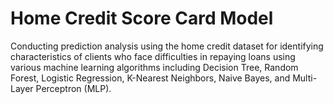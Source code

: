 # **Home Credit Score Card Model**

Conducting prediction analysis using the home credit dataset for identifying characteristics of clients who face difficulties in repaying loans using various machine learning algorithms including Decision Tree, Random Forest, Logistic Regression, K-Nearest Neighbors, Naive Bayes, and Multi-Layer Perceptron (MLP).
